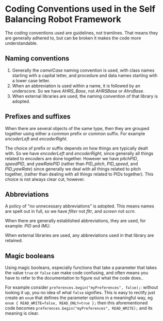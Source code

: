 # Coding Conventions used in the Self Balancing Robot Framework

The coding conventions used are guidelines, not tramlines. That means they are generally adhered to, but can be broken it makes the code more understandable.

## Naming conventions

1. Generally the *camelCase* naming convention is used, with class names starting with a capital letter, and procedure and data names starting with a
   lower case letter.
2. When an abbreviation is used within a name, it is followed by an underscore. So we have *AHRS_Base*, not *AHRSBase* or *AhrsBase*.
3. When external libraries are used, the naming convention of that library is adopted.

## Prefixes and suffixes

When there are several objects of the same type, then they are grouped together using either a common prefix or common suffix. For example *encoderLeft* and *encoderRight*.

The choice of prefix or suffix depends on how things are typically dealt with. So we have *encoderLeft* and *encoderRight*,
since generally all things related to encoders are done together. However we have *pitchPID*, *speedPID*, and *yawRatePID*
(rather than *PID_pitch*, *PID_speed*, and *PID_yawRate*) since generally we deal with all things related to pitch together,
(rather than dealing with all things related to PIDs together). This choice is not always clear cut, however.

## Abbreviations

A policy of "no unnecessary abbreviations" is adopted. This means names are spelt out in full, so we have *filter* not *fltr*, and *screen* not *scrn*.

When there are generally established abbreviations, they are used, for example: *PID* and *IMU*.

When external libraries are used, any abbreviations used in that library are retained.

## Magic booleans

Using magic booleans, especially functions that take a parameter that takes the value `true` or `false` can make code confusing, and often means you
have to refer to the documentation to figure out what the code does..

For example consider `preferences.begin("myPreferences", false);`: without looking it up, you no idea of what `false` signifies. This is easy to rectify
just create an `enum` that defines the parameter options in a meaningful way, eg `enum { READ_WRITE=false, READ_ONLY=true };` then this aforementioned
code becomes `preferences.begin("myPreferences", READ_WRITE);` and its meaning is clear.
